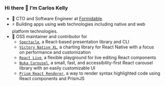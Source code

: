 ### Hi there 👋 I’m Carlos Kelly

- 🔭 CTO and Software Engineer at [Formidable](https://formidable.com).
- ⚡ Building apps using web technologies including native and web platform technologies.
- 🌱 OSS maintainer and contributor for 
    - [`Spectacle`](https://github.com/FormidableLabs/spectacle), a React-based presentation library and CLI
    - [`Victory Native XL`](https://github.com/FormidableLabs/victory-native-xl), a charting library for React Native with a focus on performance and customization
    - [`React Live`](https://github.com/FormidableLabs/react-live), a flexible playground for live editing React components
    - [`Nuka Carousel`](https://github.com/FormidableLabs/nuka-carousel), a small, fast, and accessibility-first React carousel library with an easily customizable UI 
    - [`Prism React Renderer`](https://github.com/FormidableLabs/prism-react-renderer), a way to render syntax highlighted code using React components and PrismJS


